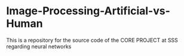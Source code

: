 # Image-Processing-Artificial-vs-Human
This is a repository for the source code of the CORE PROJECT at SSS regarding neural networks
